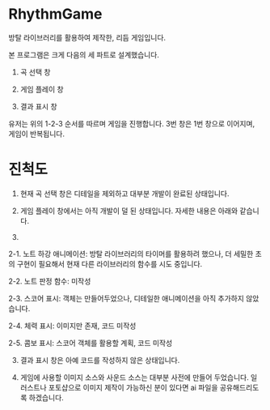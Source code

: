 # RhythmGame

방탈 라이브러리를 활용하여 제작한, 리듬 게임입니다.


본 프로그램은 크게 다음의 세 파트로 설계했습니다.

1. 곡 선택 창

2. 게임 플레이 창

3. 결과 표시 창

유저는 위의 1-2-3 순서를 따르며 게임을 진행합니다. 3번 창은 1번 창으로 이어지며, 게임이 반복됩니다.

# 진척도

1. 현재 곡 선택 창은 디테일을 제외하고 대부분 개발이 완료된 상태입니다.

2. 게임 플레이 창에서는 아직 개발이 덜 된 상태입니다. 자세한 내용은 아래와 같습니다.
3. 
2-1. 노트 하강 애니메이션: 방탈 라이브러리의 타이머를 활용하려 했으나, 더 세밀한 초의 구현이 필요해서 현재 다른 라이브러리의 함수를 시도 중입니다.

2-2. 노트 판정 함수: 미작성

2-3. 스코어 표시: 객체는 만들어두었으나, 디테일한 애니메이션을 아직 추가하지 않았습니다.

2-4. 체력 표시: 이미지만 존재, 코드 미작성

2-5. 콤보 표시: 스코어 객체를 활용할 계획, 코드 미작성

3. 결과 표시 창은 아예 코드를 작성하지 않은 상태입니다.

4. 게임에 사용할 이미지 소스와 사운드 소스는 대부분 사전에 만들어 두었습니다. 일러스트나 포토샵으로 이미지 제작이 가능하신 분이 있다면 ai 파일을 공유해드리도록 하겠습니다.
